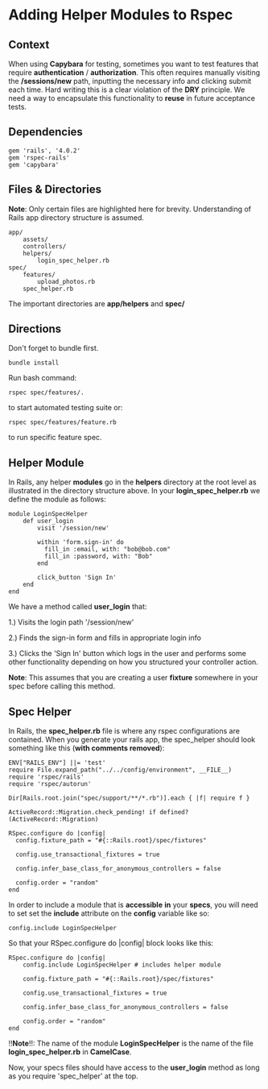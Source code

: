 # Adding Helper Modules to Rspec

## Context
When using **Capybara** for testing, sometimes you want to test features that require **authentication** / **authorization**. This often requires manually visiting the **/sessions/new** path, inputting the necessary info and clicking submit each time. Hard writing this is a clear violation of the **DRY** principle. We need a way to encapsulate this functionality to **reuse** in future acceptance tests.

## Dependencies
	gem 'rails', '4.0.2'
	gem 'rspec-rails'
	gem 'capybara'

## Files & Directories
**Note**: Only certain files are highlighted here for brevity. Understanding of Rails app directory structure is assumed.

	app/
		assets/
		controllers/
		helpers/
			login_spec_helper.rb
	spec/
		features/
			upload_photos.rb
		spec_helper.rb

The important directories are **app/helpers** and **spec/**
	
## Directions
Don't forget to bundle first.

	bundle install

Run bash command:

	rspec spec/features/.

to start automated testing suite or:

	rspec spec/features/feature.rb

to run specific feature spec.

## Helper Module
In Rails, any helper **modules** go in the **helpers** directory at the root level as illustrated in the directory structure above. In your **login_spec_helper.rb** we define the module as follows:

	module LoginSpecHelper
  		def user_login
	    	visit '/session/new'

    		within 'form.sign-in' do 
		      fill_in :email, with: "bob@bob.com"
		      fill_in :password, with: "Bob"
		    end

	    	click_button 'Sign In'
		end
	end

We have a method called **user_login** that:

1.) Visits the login path '/session/new'

2.) Finds the sign-in form and fills in appropriate login info

3.) Clicks the 'Sign In' button which logs in the user and performs some other functionality depending on how you structured your controller action. 

**Note**: This assumes that you are creating a user **fixture** somewhere in your spec before calling this method. 

## Spec Helper
In Rails, the **spec_helper.rb** file is where any rspec configurations are contained. When you generate your rails app, the spec_helper should look something like this (**with comments removed**):

	ENV["RAILS_ENV"] ||= 'test'
	require File.expand_path("../../config/environment", __FILE__)
	require 'rspec/rails'
	require 'rspec/autorun'

	Dir[Rails.root.join("spec/support/**/*.rb")].each { |f| require f }

	ActiveRecord::Migration.check_pending! if defined?(ActiveRecord::Migration)

	RSpec.configure do |config|
	  config.fixture_path = "#{::Rails.root}/spec/fixtures"

	  config.use_transactional_fixtures = true

	  config.infer_base_class_for_anonymous_controllers = false

	  config.order = "random"
	end

In order to include a module that is **accessible** **in** your **specs**, you will need to set set the **include** attribute on the **config** variable like so:

	config.include LoginSpecHelper

So that your RSpec.configure do |config| block looks like this:

	RSpec.configure do |config|
		config.include LoginSpecHelper # includes helper module
	
		config.fixture_path = "#{::Rails.root}/spec/fixtures"

		config.use_transactional_fixtures = true

		config.infer_base_class_for_anonymous_controllers = false

		config.order = "random"
	end

!!**Note**!!: The name of the module **LoginSpecHelper** is the name of the file **login_spec_helper.rb** in **CamelCase**.

Now, your specs files should have access to the **user_login** method as long as you require 'spec_helper' at the top.